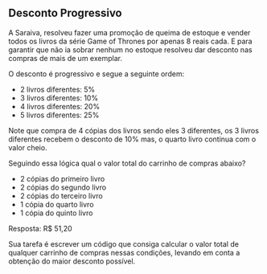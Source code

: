 Desconto Progressivo
--------------------

A Saraiva, resolveu fazer uma promoção de queima de estoque e vender todos os livros
da série Game of Thrones por apenas 8 reais cada. E para garantir que não ia sobrar
nenhum no estoque resolveu dar desconto nas compras de mais de um exemplar.

O desconto é progressivo e segue a seguinte ordem:

* 2 livros diferentes: 5%
* 3 livros diferentes: 10%
* 4 livros diferentes: 20%
* 5 livros diferentes: 25%

Note que compra de 4 cópias dos livros sendo eles 3 diferentes, os 3 livros diferentes recebem o 
desconto de 10% mas, o quarto livro continua com o valor cheio.

Seguindo essa lógica qual o valor total do carrinho de compras abaixo?

*  2 cópias do primeiro livro
*  2 cópias do segundo livro
*  2 cópias do terceiro livro
*  1 cópia do quarto livro
*  1 cópia do quinto livro

Resposta: R$ 51,20

Sua tarefa é escrever um código que consiga calcular o valor total de qualquer carrinho de compras
nessas condições, levando em conta a obtenção do maior desconto possível.